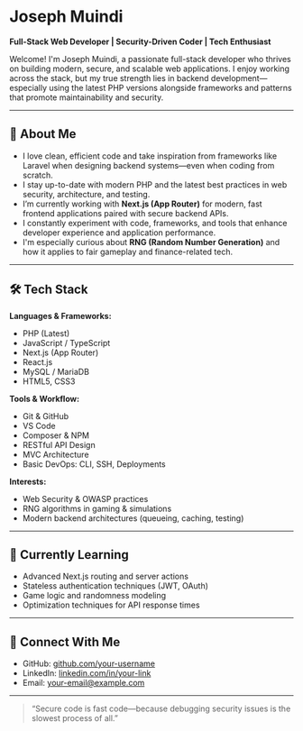 # Joseph Muindi

**Full-Stack Web Developer | Security-Driven Coder | Tech Enthusiast**

Welcome! I'm Joseph Muindi, a passionate full-stack developer who thrives on building modern, secure, and scalable web applications. I enjoy working across the stack, but my true strength lies in backend development—especially using the latest PHP versions alongside frameworks and patterns that promote maintainability and security.

---

## 🧠 About Me

- I love clean, efficient code and take inspiration from frameworks like Laravel when designing backend systems—even when coding from scratch.
- I stay up-to-date with modern PHP and the latest best practices in web security, architecture, and testing.
- I’m currently working with **Next.js (App Router)** for modern, fast frontend applications paired with secure backend APIs.
- I constantly experiment with code, frameworks, and tools that enhance developer experience and application performance.
- I'm especially curious about **RNG (Random Number Generation)** and how it applies to fair gameplay and finance-related tech.

---

## 🛠️ Tech Stack

**Languages & Frameworks:**

- PHP (Latest)
- JavaScript / TypeScript
- Next.js (App Router)
- React.js
- MySQL / MariaDB
- HTML5, CSS3

**Tools & Workflow:**

- Git & GitHub
- VS Code
- Composer & NPM
- RESTful API Design
- MVC Architecture
- Basic DevOps: CLI, SSH, Deployments

**Interests:**

- Web Security & OWASP practices
- RNG algorithms in gaming & simulations
- Modern backend architectures (queueing, caching, testing)

---

## 🚀 Currently Learning

- Advanced Next.js routing and server actions
- Stateless authentication techniques (JWT, OAuth)
- Game logic and randomness modeling
- Optimization techniques for API response times

---

## 🤝 Connect With Me

- GitHub: [github.com/your-username](https://github.com/your-username)
- LinkedIn: [linkedin.com/in/your-link](https://linkedin.com/in/your-link)
- Email: your-email@example.com

---

> “Secure code is fast code—because debugging security issues is the slowest process of all.”
